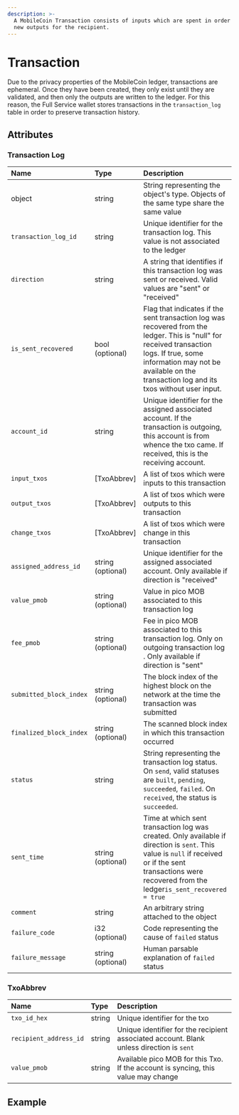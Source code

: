 ```yaml
---
description: >-
  A MobileCoin Transaction consists of inputs which are spent in order to mint
  new outputs for the recipient.
---
```


# Transaction

Due to the privacy properties of the MobileCoin ledger, transactions are ephemeral. Once they have been created, they only exist until they are validated, and then only the outputs are written to the ledger. For this reason, the Full Service wallet stores transactions in the `transaction_log` table in order to preserve transaction history.

## Attributes

### Transaction Log

| Name | Type | Description |
| :--- | :--- | :--- |
| object | string | String representing the object's type. Objects of the same type share the same value |
| `transaction_log_id` | string | Unique identifier for the transaction log. This value is not associated to the ledger |
| `direction` | string | A string that identifies if this transaction log was sent or received. Valid values are "sent" or "received" |
| `is_sent_recovered` | bool \(optional\) | Flag that indicates if the sent transaction log was recovered from the ledger. This is "null" for received transaction logs. If true, some information may not be available on the transaction log and its txos without user input.  |
| `account_id` | string | Unique identifier for the assigned associated account. If the transaction is outgoing, this account is from whence the txo came. If received, this is the receiving account. |
| `input_txos` | \[TxoAbbrev\] | A list of txos which were inputs to this transaction |
| `output_txos` | \[TxoAbbrev\] | A list of txos which were outputs to this transaction |
| `change_txos` | \[TxoAbbrev\] | A list of txos which were change in this transaction |
| `assigned_address_id` | string \(optional\) | Unique identifier for the assigned associated account. Only available if direction is "received" |
| `value_pmob` | string \(optional\) | Value in pico MOB associated to this transaction log |
| `fee_pmob` | string \(optional\) | Fee in pico MOB associated to this transaction log. Only on outgoing transaction log . Only available if direction is "sent" |
| `submitted_block_index` | string \(optional\) | The block index of the highest block on the network at the time the transaction was submitted |
| `finalized_block_index` | string \(optional\) | The scanned block index in which this transaction occurred |
| `status` | string | String representing the transaction log status. On `send`, valid statuses are `built`, `pending`, `succeeded`, `failed`. On `received`, the status is `succeeded`. |
| `sent_time` | string \(optional\) | Time at which sent transaction log was created. Only available if direction is `sent`. This value is `null` if received or if the sent transactions were recovered from the ledger`is_sent_recovered = true` |
| `comment` | string | An arbitrary string attached to the object |
| `failure_code` | i32 \(optional\) | Code representing the cause of `failed` status |
| `failure_message` | string \(optional\) | Human parsable explanation of `failed` status |

### TxoAbbrev

| Name | Type | Description |
| :--- | :--- | :--- |
| `txo_id_hex` | string | Unique identifier for the txo |
| `recipient_address_id` | string | Unique identifier for the recipient associated account. Blank unless direction is `sent` |
| `value_pmob` | string | Available pico MOB for this Txo. If the account is syncing, this value may change |



## Example



